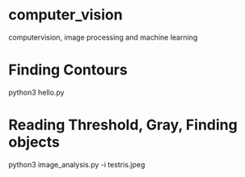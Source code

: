 # computer_vision
computervision, image processing and machine learning


# Finding Contours
python3 hello.py


# Reading Threshold, Gray, Finding objects

python3 image_analysis.py -i testris.jpeg
